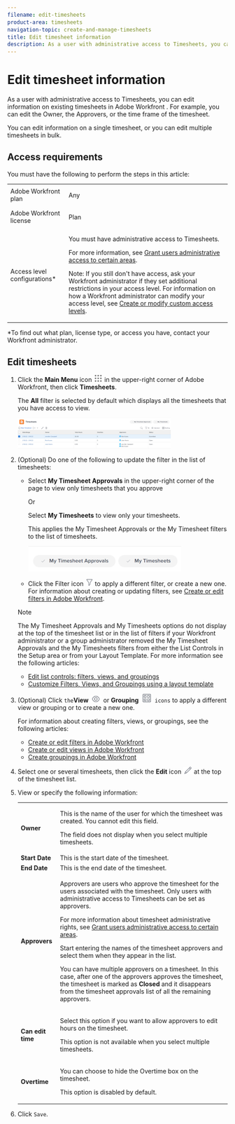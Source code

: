 ```yaml
---
filename: edit-timesheets
product-area: timesheets
navigation-topic: create-and-manage-timesheets
title: Edit timesheet information
description: As a user with administrative access to Timesheets, you can edit information on existing timesheets in Adobe Workfront . For example, you can edit the Owner, the Approvers, or the time frame of the timesheet.
---
```


# Edit timesheet information

As a user with administrative access to Timesheets, you can edit information on existing timesheets in Adobe Workfront . For example, you can edit the Owner, the Approvers, or the time frame of the timesheet.

You can edit information on a single timesheet, or you can edit multiple timesheets in bulk.

## Access requirements

You must have the following to perform the steps in this article:

<table style="table-layout:auto"> 
 <col> 
 <col> 
 <tbody> 
  <tr> 
   <td role="rowheader">Adobe Workfront plan</td> 
   <td> <p>Any</p> </td> 
  </tr> 
  <tr> 
   <td role="rowheader">Adobe Workfront license</td> 
   <td> <p>Plan </p> </td> 
  </tr> 
  <tr> 
   <td role="rowheader">Access level configurations*</td> 
   <td> <p>You must have administrative access to Timesheets. </p> <p>For more information, see <a href="../../administration-and-setup/add-users/configure-and-grant-access/grant-users-admin-access-certain-areas.md" class="MCXref xref">Grant users administrative access to certain areas</a>.</p> <p>Note: If you still don't have access, ask your Workfront administrator if they set additional restrictions in your access level. For information on how a Workfront administrator can modify your access level, see <a href="../../administration-and-setup/add-users/configure-and-grant-access/create-modify-access-levels.md" class="MCXref xref">Create or modify custom access levels</a>.</p> </td> 
  </tr> 
 </tbody> 
</table>

&#42;To find out what plan, license type, or access you have, contact your Workfront administrator.

## Edit timesheets

1. Click the **Main Menu** icon ![](assets/main-menu-icon.png) in the upper-right corner of Adobe Workfront, then click **Timesheets**.

   The **All** filter is selected by default which displays all the timesheets that you have access to view.

   ![](assets/timesheet-list-one-timesheet-selected-nwe-350x70.png)

1. (Optional) Do one of the following to update the filter in the list of timesheets:

   * Select **My Timesheet Approvals** in the upper-right corner of the page to view only timesheets that you approve

     Or

     Select **My Timesheets** to view only your timesheets.

     This applies the My Timesheet Approvals or the My&nbsp;Timesheet filters to the list of timesheets.

     ![](assets/my-timesheet-approvals-my-timesheets-pills-on-timesheets-list-nwe-350x58.png)

   * Click the Filter icon ![](assets/filter-nwepng.png) to apply a different filter, or create a new one. For information about creating or updating filters, see [Create or edit filters in Adobe Workfront](../../reports-and-dashboards/reports/reporting-elements/create-filters.md).

   >[!NOTE]
   >
   >The My Timesheet Approvals and My&nbsp;Timesheets options do not display at the top of the timesheet list or in the list of filters if your Workfront administrator or a group administrator removed the My&nbsp;Timesheet Approvals and the My&nbsp;Timesheets filters from either the List Controls in the Setup area or from your Layout Template.&nbsp;For more information see the following articles:
   >
   >   
   >   
   >   * [Edit list controls: filters, views, and groupings](../../administration-and-setup/manage-workfront/configure-reports/edit-list-controls-filters-views-groupings.md) 
   >   * [Customize Filters, Views, and Groupings using a layout template](../../administration-and-setup/customize-workfront/use-layout-templates/customize-fvg-list-controls-layout-template.md) 
   >   
   >

1. (Optional) Click ```the```**View** ![](assets/view-icon.png) or **Grouping** ![](assets/grouping.png) ```icons``` to apply a different view or grouping or to create a new one.

   For information about creating filters, views, or groupings, see the following articles:

   * [Create or edit filters in Adobe Workfront](../../reports-and-dashboards/reports/reporting-elements/create-filters.md) 
   * [Create or edit views in Adobe Workfront](../../reports-and-dashboards/reports/reporting-elements/create-edit-views.md) 
   * [Create groupings in Adobe Workfront](../../reports-and-dashboards/reports/reporting-elements/create-groupings.md)

1. Select one or several timesheets, then click the **Edit** icon ![](assets/edit-icon.png) at the top of the timesheet list. 
1. View or specify the following information:

   <table style="table-layout:auto"> 
    <col> 
    <col> 
    <tbody> 
     <tr> 
      <td role="rowheader"><strong>Owner</strong> </td> 
      <td> <p>This is the name of the user for which the timesheet was created.&nbsp;You cannot edit this field. </p> <p>The field does not display when you select multiple timesheets. </p> </td> 
     </tr> 
     <tr> 
      <td role="rowheader"><strong>Start Date</strong> </td> 
      <td>This is the start date of the timesheet.</td> 
     </tr> 
     <tr> 
      <td role="rowheader"><strong>End Date</strong> </td> 
      <td> This is the end date of the timesheet.</td> 
     </tr> 
     <tr> 
      <td role="rowheader"><strong>Approvers</strong> </td> 
      <td> <p>Approvers are&nbsp;users who approve the timesheet for the users associated with the timesheet. Only users with administrative access to Timesheets can be set as approvers. </p> <p>For more information about timesheet administrative rights, see <a href="../../administration-and-setup/add-users/configure-and-grant-access/grant-users-admin-access-certain-areas.md" class="MCXref xref">Grant users administrative access to certain areas</a>.</p> <p>Start entering the names of the timesheet approvers and select them when they appear&nbsp;in the list.</p> <p>You can have multiple approvers on a timesheet. In this case, after&nbsp;one of the approvers approves the timesheet, the timesheet is marked as <strong>Closed</strong> and it disappears from the timesheet approvals list of all the remaining approvers.</p> </td> 
     </tr> 
     <tr> 
      <td role="rowheader"><strong>Can edit time</strong> </td> 
      <td> <p>Select this option if you want to allow approvers to edit hours on the timesheet.</p> <p>This option is not available when you select multiple timesheets. </p> </td> 
     </tr> 
     <tr data-mc-conditions=""> 
      <td role="rowheader"><span style="font-weight: bold;">Overtime</span> </td> 
      <td> <p>You can choose to hide the Overtime box on the timesheet.</p> <p>This option is disabled by default.</p> </td> 
     </tr> 
    </tbody> 
   </table>

1. Click ```Save```.

